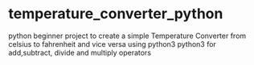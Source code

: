 # temperature_converter_python
python beginner project to create a simple Temperature Converter from celsius to fahrenheit and vice versa using python3 python3 for add,subtract, divide and multiply operators

